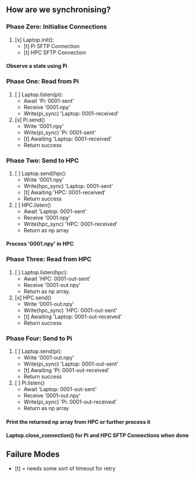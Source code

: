 ## How are we synchronising?
### Phase Zero: Initialise Connections
   1. [x] Laptop.init():
      - [t] Pi SFTP Connection
      - [t] HPC SFTP Connection

#### Observe a state using Pi

### Phase One: Read from Pi
   1. [ ] Laptop.listen(pi):
      - Await 'Pi: 0001-sent'
      - Receive '0001.npy'
      - Write(pi_sync) 'Laptop: 0001-received'
   2. [x] Pi.send()
      - Write '0001.npy'
      - Write(pi_sync) 'Pi: 0001-sent'
      - [t] Awaiting 'Laptop: 0001-received'
      - Return success

### Phase Two: Send to HPC
   1. [ ] Laptop.send(hpc):
      - Write '0001.npy'
      - Write(hpc_sync) 'Laptop: 0001-sent'
      - [t] Awaiting 'HPC: 0001-received'
      - Return success
   2. [ ] HPC.listen()
      - Await 'Laptop: 0001-sent'
      - Receive '0001.npy'
      - Write(hpc_sync) 'HPC: 0001-received'
      - Return as np array

#### Process '0001.npy' in HPC

### Phase Three: Read from HPC
   1. [ ] Laptop.listen(hpc):
      - Await 'HPC: 0001-out-sent'
      - Receive '0001-out.npy'
      - Return as np array.
   2. [x] HPC.send()
      - Write '0001-out.npy'
      - Write(hpc_sync) 'HPC: 0001-out-sent'
      - [t] Awaiting 'Laptop: 0001-out-received'
      - Return success

### Phase Four: Send to Pi
   1. [ ] Laptop.send(pi):
      - Write '0001-out.npy'
      - Write(pi_sync) 'Laptop: 0001-out-sent'
      - [t] Awaiting 'Pi: 0001-out-received'
      - Return success
   2. [ ] Pi.listen()
      - Await 'Laptop: 0001-out-sent'
      - Receive '0001-out.npy'
      - Write(pi_sync) 'Pi: 0001-out-received'
      - Return as np array

#### Print the returned np array from HPC or further process it

#### Laptop.close_connection() for Pi and HPC SFTP Connections when done

## Failure Modes
   - [t] = needs some sort of timeout for retry